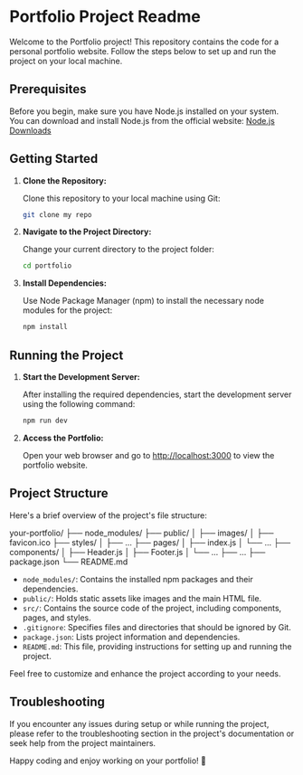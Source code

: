 # Portfolio Project Readme

Welcome to the Portfolio project! This repository contains the code for a personal portfolio website. Follow the steps below to set up and run the project on your local machine.

## Prerequisites

Before you begin, make sure you have Node.js installed on your system. You can download and install Node.js from the official website: [Node.js Downloads](https://nodejs.org/en/download/)

## Getting Started

1. **Clone the Repository:**

   Clone this repository to your local machine using Git:

   ```bash
   git clone my repo
   ```

2. **Navigate to the Project Directory:**

   Change your current directory to the project folder:

   ```bash
   cd portfolio
   ```

3. **Install Dependencies:**

   Use Node Package Manager (npm) to install the necessary node modules for the project:

   ```bash
   npm install
   ```

## Running the Project

1. **Start the Development Server:**

   After installing the required dependencies, start the development server using the following command:

   ```bash
   npm run dev
   ```

2. **Access the Portfolio:**

   Open your web browser and go to [http://localhost:3000](http://localhost:3000) to view the portfolio website.

## Project Structure

Here's a brief overview of the project's file structure:

your-portfolio/
├── node_modules/
├── public/
│   ├── images/
│   ├── favicon.ico
├── styles/
│   ├── ...
├── pages/
│   ├── index.js
│   └── ...
├── components/
│   ├── Header.js
│   ├── Footer.js
│   └── ...
├── ...
├── package.json
└── README.md


- `node_modules/`: Contains the installed npm packages and their dependencies.
- `public/`: Holds static assets like images and the main HTML file.
- `src/`: Contains the source code of the project, including components, pages, and styles.
- `.gitignore`: Specifies files and directories that should be ignored by Git.
- `package.json`: Lists project information and dependencies.
- `README.md`: This file, providing instructions for setting up and running the project.

Feel free to customize and enhance the project according to your needs.

## Troubleshooting

If you encounter any issues during setup or while running the project, please refer to the troubleshooting section in the project's documentation or seek help from the project maintainers.

Happy coding and enjoy working on your portfolio! 🚀